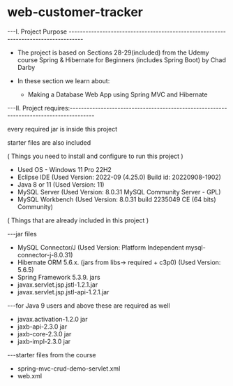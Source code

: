 # web-customer-tracker

---I. Project Purpose -----------------------------------------------------------------------------------

- The project is based on Sections 28-29(included) from the Udemy course
 Spring & Hibernate for Beginners (includes Spring Boot) by Chad Darby
 
- In these section we learn about:
	- Making a Database Web App using Spring MVC and Hibernate

---II. Project requires:---------------------------------------------------------------------------------------

every required jar is inside this project

starter files are also included

( Things you need to install and configure to run this project )
- Used OS - Windows 11 Pro 22H2 
- Eclipse IDE (Used Version: 2022-09 (4.25.0) Build id: 20220908-1902)
- Java 8 or 11 (Used Version: 11)
- MySQL Server (Used Version: 8.0.31 MySQL Community Server - GPL)
- MySQL Workbench (Used Version: 8.0.31 build 2235049 CE (64 bits) Community)

( Things that are already included in this project )

---jar files
- MySQL Connector/J (Used Version: Platform Independent mysql-connector-j-8.0.31)
- Hibernate ORM 5.6.x. (jars from libs-> required + c3p0) (Used Version: 5.6.5)
- Spring Framework 5.3.9. jars
- javax.servlet.jsp.jstl-1.2.1.jar
- javax.servlet.jsp.jstl-api-1.2.1.jar

---for Java 9 users and above these are required as well
- javax.activation-1.2.0 jar
- jaxb-api-2.3.0 jar
- jaxb-core-2.3.0 jar 
- jaxb-impl-2.3.0 jar

---starter files from the course
- spring-mvc-crud-demo-servlet.xml
- web.xml 
